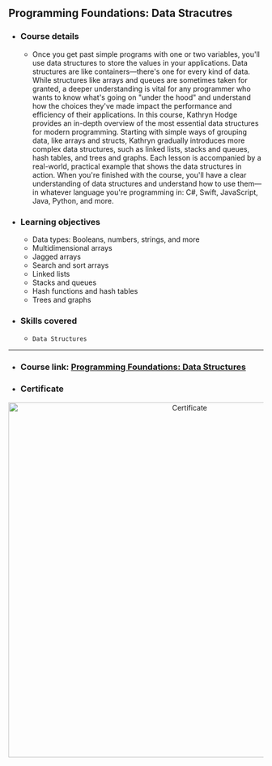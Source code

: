 ## Programming Foundations: Data Stracutres
- ### Course details
  - Once you get past simple programs with one or two variables, you'll use data structures to store the values in your applications. Data structures are like containers—there's one for every kind of data. While structures like arrays and queues are sometimes taken for granted, a deeper understanding is vital for any programmer who wants to know what's going on "under the hood" and understand how the choices they've made impact the performance and efficiency of their applications. In this course, Kathryn Hodge provides an in-depth overview of the most essential data structures for modern programming. Starting with simple ways of grouping data, like arrays and structs, Kathryn gradually introduces more complex data structures, such as linked lists, stacks and queues, hash tables, and trees and graphs. Each lesson is accompanied by a real-world, practical example that shows the data structures in action. When you're finished with the course, you'll have a clear understanding of data structures and understand how to use them—in whatever language you're programming in: C#, Swift, JavaScript, Java, Python, and more.
- ### Learning objectives
  - Data types: Booleans, numbers, strings, and more
  - Multidimensional arrays
  - Jagged arrays
  - Search and sort arrays
  - Linked lists
  - Stacks and queues
  - Hash functions and hash tables
  - Trees and graphs
- ### Skills covered
  - `Data Structures`
---
- ### Course link: [Programming Foundations: Data Structures](https://www.linkedin.com/learning/programming-foundations-data-structures-2/understand-data-structures?)
- ### Certificate
<div align="center">
  <img src="https://media-exp1.licdn.com/dms/image/C4D1FAQHuX6fya9BcDw/feedshare-document-cover-images_800/0/1650821604225?e=2147483647&v=beta&t=d38_maytF7Qwl_5QWKEmRCnwZYq5j-OmPUKn9XVp1BA" alt="Certificate" width="700px">
</div>